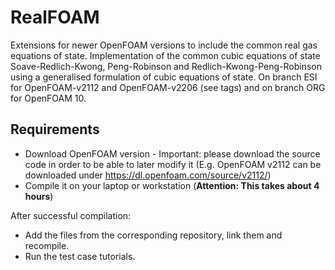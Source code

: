 # RealFOAM

Extensions for newer OpenFOAM versions to include the common real gas equations of state. Implementation of the common cubic equations of state Soave-Redlich-Kwong, Peng-Robinson and Redlich-Kwong-Peng-Robinson using a generalised formulation of cubic equations of state. On branch ESI for OpenFOAM-v2112 and OpenFOAM-v2206 (see tags) and on branch ORG for OpenFOAM 10.  

## Requirements
- Download OpenFOAM version - Important: please download the source code in order to be able to later modify it (E.g. OpenFOAM v2112 can be downloaded under https://dl.openfoam.com/source/v2112/)
- Compile it on your laptop or workstation (**Attention: This takes about 4 hours**)

After successful compilation:
- Add the files from the corresponding repository, link them and recompile. 
- Run the test case tutorials.
